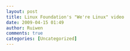 ```yaml
---
layout: post
title: Linux Foundation's "We're Linux" video
date: 2009-04-15 01:49
author: Ruiwen
comments: true
categories: [Uncategorized]
---
```


